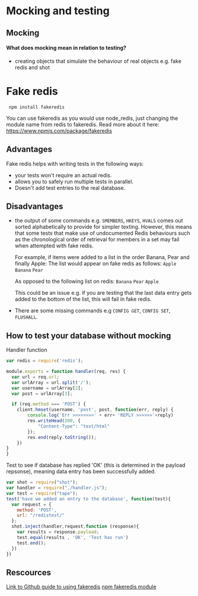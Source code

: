 # Mocking and testing

## Mocking

#### What does mocking mean in relation to testing? 
 - creating objects that simulate the behaviour of real objects e.g. fake redis and shot

# Fake redis #

` npm install fakeredis`

You can use fakeredis as you would use node_redis, just changing the module name from redis to fakeredis.
Read more about it here: https://www.npmjs.com/package/fakeredis

## Advantages
Fake redis helps with writing tests in the following ways:
- your tests won't require an actual redis.
- allows you to safely run multiple tests in parallel.
- Doesn't add test entries to the real database.

## Disadvantages
- the output of some commands e.g. `SMEMBERS`, `HKEYS`, `HVALS` comes out sorted alphabetically to provide for simpler texting. However, this means that some tests that make use of undocumented Redis behaviours such as the chronological order of retrieval for members in a set may fail when attempted with fake redis.

  For example, if items were added to a list in the order Banana, Pear and finally Apple:
The list would appear on fake redis as follows:
`Apple`
`Banana`
`Pear`

  As opposed to the following list on redis:
`Banana`
`Pear`
`Apple`

  This could be an issue e.g. if you are testing that the last data entry gets added to the bottom of the list, this will fail in fake redis.

- There are some missing commands e.g `CONFIG GET`, `CONFIG SET`, `FLUSHALL`.

## How to test your database without mocking

Handler function
```js
var redis = require('redis');

module.exports = function handler(req, res) {
  var url = req.url;
  var urlArray = url.split('/');
  var username = urlArray[2];
  var post = urlArray[3];

  if (req.method === 'POST') {
    client.hmset(username, 'post', post, function(err, reply) {
        console.log('Err >>>>>>>>' + err+ 'REPLY >>>>>>'+reply)
        res.writeHead(200, {
            "Content-Type": "text/html"
        });
        res.end(reply.toString());
    })
}
}
```
Test to see if database has replied 'OK' (this is determined in the payload repsonse), meaning data entry has been successfully added.

``` js
var shot = require("shot");
var handler = require("./handler.js");
var test = require("tape");
test('have we added an entry to the database', function(test){
  var request = {
    method: 'POST',
    url: "/redistest/"
  };
  shot.inject(handler,request,function (response){
    var results = response.payload;
    test.equal(results , 'OK', 'Test has run')
    test.end();
  })
})
```
## Rescources

[Link to Github guide to using fakeredis](https://github.com/hdachev/fakeredis)
[npm fakeredis module](https://www.npmjs.com/package/fakeredis)


